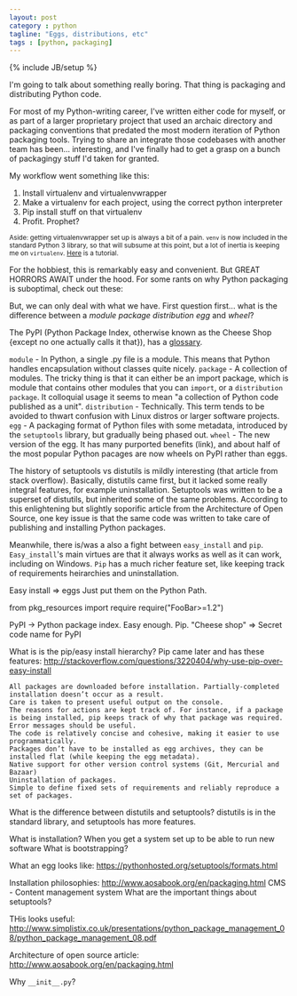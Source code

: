 ```yaml
---
layout: post
category : python
tagline: "Eggs, distributions, etc"
tags : [python, packaging]
---
```

{% include JB/setup %}

I'm going to talk about something really boring. That thing is packaging and distributing Python code. 

For most of my Python-writing career, I've written either code for myself, or as part of a larger proprietary project that used an archaic directory and packaging conventions that predated the most modern iteration of Python packaging tools. Trying to share an integrate those codebases with another team has been... interesting, and I've finally had to get a grasp on a bunch of packagingy stuff I'd taken for granted.

My workflow went something like this: 
1. Install virtualenv and virtualenvwrapper
2. Make a virtualenv for each project, using the correct python interpreter
3. Pip install stuff on that virtualenv 
4. Profit. Prophet? 

<sup>Aside: getting virtualenvwrapper set up is always a bit of a pain. `venv` is now included in the standard Python 3 library, so that will subsume at this point, but a lot of inertia is keeping me on `virtualenv`. [Here](http://docs.python-guide.org/en/latest/dev/virtualenvs/) is a tutorial.</sup>

For the hobbiest, this is remarkably easy and convenient. But GREAT HORRORS AWAIT under the hood. For some rants on why Python packaging is suboptimal, check out these:

But, we can only deal with what we have. First question first... what is the difference between a *module* *package* *distribution* *egg* and *wheel*?

The PyPI (Python Package Index, otherwise known as the Cheese Shop {except no one actually calls it that}), has a [glossary](https://packaging.python.org/en/latest/glossary.html).

`module` - In Python, a single .py file is a module. This means that Python handles encapsulation without classes quite nicely. 
`package` - A collection of modules. The tricky thing is that it can either be an import package, which is module that contains other modules that you can `import`, or a `distribution package`. It colloquial usage it seems to mean "a collection of Python code published as a unit".
`distribution` - Technically. This term tends to be avoided to thwart confusion with Linux distros or larger software projects.
`egg` - A packaging format of Python files with some metadata, introduced by the `setuptools` library, but gradually being phased out.
`wheel` - The new version of the egg. It has many purported benefits (link), and about half of the most popular Python pacages are now wheels on PyPI rather than eggs.

The history of setuptools vs distutils is mildly interesting (that article from stack overflow).
Basically, distutils came first, but it lacked some really integral features, for example uninstallation. Setuptools was written to be a superset of distutils, but inherited some of the same problems. According to this enlightening but slightly soporific article from the Architecture of Open Source, one key issue is that the same code was written to take care of publishing and installing Python packages.

Meanwhile, there is/was a also a fight between `easy_install` and `pip`. `Easy_install`'s main virtues are that it always works as well as it can work, including on Windows. `Pip` has a much richer feature set, like keeping track of requirements heirarchies and uninstallation.









Easy install => eggs
Just put them on the Python Path. 

from pkg_resources import require
require("FooBar>=1.2")

PyPI -> Python package index. Easy enough. Pip.
"Cheese shop" => Secret code name for PyPI

What is is the pip/easy install hierarchy? 
Pip came later and has these features: http://stackoverflow.com/questions/3220404/why-use-pip-over-easy-install

    All packages are downloaded before installation. Partially-completed installation doesn’t occur as a result.
    Care is taken to present useful output on the console.
    The reasons for actions are kept track of. For instance, if a package is being installed, pip keeps track of why that package was required.
    Error messages should be useful.
    The code is relatively concise and cohesive, making it easier to use programmatically.
    Packages don’t have to be installed as egg archives, they can be installed flat (while keeping the egg metadata).
    Native support for other version control systems (Git, Mercurial and Bazaar)
    Uninstallation of packages.
    Simple to define fixed sets of requirements and reliably reproduce a set of packages.

What is the difference between distutils and setuptools?
distutils is in the standard library, and setuptools has more features.


What is installation? When you get a system set up to be able to run new software
What is bootstrapping? 

What an egg looks like: https://pythonhosted.org/setuptools/formats.html

Installation philosophies: http://www.aosabook.org/en/packaging.html
CMS - Content management system
What are the important things about setuptools?

THis looks useful: http://www.simplistix.co.uk/presentations/python_package_management_08/python_package_management_08.pdf

Architecture of open source article: http://www.aosabook.org/en/packaging.html

Why `__init__.py`?
